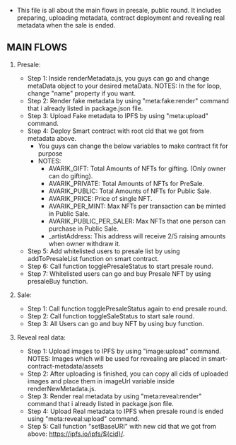 - This file is all about the main flows in presale, public round. It includes preparing, uploading metadata, contract deployment and revealing real metadata when the sale is ended.
## MAIN FLOWS

1. Presale:
    - Step 1: Inside renderMetadata.js, you guys can go and change metaData object to your desired metaData. NOTES: In the for loop, change "name" property if you want.
    - Step 2: Render fake metadata by using "meta:fake:render" command that i already listed in package.json file.
    - Step 3: Upload Fake metadata to IPFS by using "meta:upload" command.
    - Step 4: Deploy Smart contract with root cid that we got from metadata above.
        + You guys can change the below variables to make contract fit for purpose
        + NOTES: 
            - AVARIK_GIFT: Total Amounts of NFTs for gifting. (Only owner can do gifting).
            - AVARIK_PRIVATE: Total Amounts of NFTs for PreSale.
            - AVARIK_PUBLIC: Total Amounts of NFTs for Public Sale.
            - AVARIK_PRICE: Price of single NFT.
            - AVARIK_PER_MINT: Max NFTs per transaction can be minted in Public Sale.
            - AVARIK_PUBLIC_PER_SALER: Max NFTs that one person can purchase in Public Sale.
            - _artistAddress: This address will receive 2/5 raising amounts when owner withdraw it.
    - Step 5: Add whitelisted users to presale list by using addToPresaleList function on smart contract.
    - Step 6: Call function togglePresaleStatus to start presale round.
    - Step 7: Whitelisted users can go and buy Presale NFT by using presaleBuy function.

2. Sale:
    - Step 1: Call function togglePresaleStatus again to end presale round.
    - Step 2: Call function toggleSaleStatus to start sale round.
    - Step 3: All Users can go and buy NFT by using buy function.
    
3. Reveal real data:
    - Step 1: Upload images to IPFS by using "image:upload" command. NOTES: Images which will be used for revealing are placed in smart-contract-metadata/assets
    - Step 2: After uploading is finished, you can copy all cids of uploaded images and place them in imageUrl variable inside renderNewMetadata.js.
    - Step 3: Render real metadata by using "meta:reveal:render" command that i already listed in package.json file.
    - Step 4: Upload Real metadata to IPFS when presale round is ended using "meta:reveal:upload" command.
    - Step 5: Call function "setBaseURI" with new cid that we got from above: https://ipfs.io/ipfs/${cid}/.
